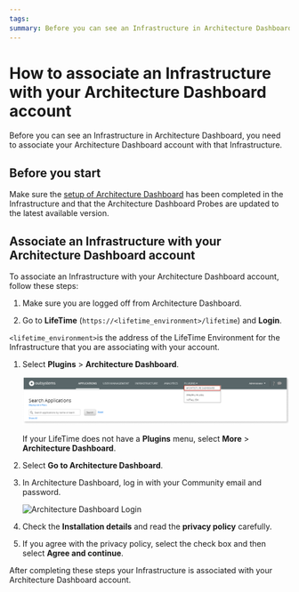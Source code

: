 ```yaml
---
tags: 
summary: Before you can see an Infrastructure in Architecture Dashboard, you need to associate your Architecture Dashboard account with that Infrastructure. Learn how to do it here.
---
```



# How to associate an Infrastructure with your Architecture Dashboard account

Before you can see an Infrastructure in Architecture Dashboard, you need to associate your Architecture Dashboard account with that Infrastructure.

## Before you start

Make sure the [setup of Architecture Dashboard](how-setup.md) has been completed in the Infrastructure and that the Architecture Dashboard Probes are updated to the latest available version.

## Associate an Infrastructure with your Architecture Dashboard account

To associate an Infrastructure with your Architecture Dashboard account, follow these steps:

1. Make sure you are logged off from Architecture Dashboard.

1. Go to **LifeTime** (`https://<lifetime_environment>/lifetime`) and **Login**.

`<lifetime_environment>`is the address of the LifeTime Environment for the Infrastructure that you are associating with your account.

1. Select **Plugins** \> **Architecture Dashboard**.

    ![Architecture Dashboard Plugin](images/setup-plugin-lt.png)

    <div class="info" markdown="1">

    If your LifeTime does not have a **Plugins** menu, select **More** \> **Architecture Dashboard**.

    </div>

1. Select **Go to Architecture Dashboard**.

1. In Architecture Dashboard, log in with your Community email and password.

    ![Architecture Dashboard Login](images/assosiate-login.png)

1. Check the **Installation details** and read the **privacy policy** carefully.

1. If you agree with the privacy policy, select the check box and then select **Agree and continue**.

After completing these steps your Infrastructure is associated with your Architecture Dashboard account.
